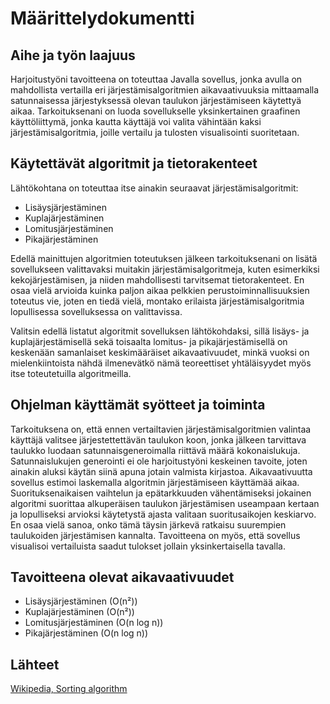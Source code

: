 # Määrittelydokumentti

## Aihe ja työn laajuus

Harjoitustyöni tavoitteena on toteuttaa Javalla sovellus, jonka avulla on mahdollista vertailla eri järjestämisalgoritmien aikavaativuuksia mittaamalla satunnaisessa järjestyksessä olevan taulukon järjestämiseen käytettyä aikaa. Tarkoituksenani on luoda sovellukselle yksinkertainen graafinen käyttöliittymä, jonka kautta käyttäjä voi valita vähintään kaksi järjestämisalgoritmia, joille vertailu ja tulosten visualisointi suoritetaan.

## Käytettävät algoritmit ja tietorakenteet

Lähtökohtana on toteuttaa itse ainakin seuraavat järjestämisalgoritmit:

* Lisäysjärjestäminen
* Kuplajärjestäminen
* Lomitusjärjestäminen
* Pikajärjestäminen

Edellä mainittujen algoritmien toteutuksen jälkeen tarkoituksenani on lisätä sovellukseen valittavaksi muitakin järjestämisalgoritmeja, kuten esimerkiksi kekojärjestämisen, ja niiden mahdollisesti tarvitsemat tietorakenteet. En osaa vielä arvioida kuinka paljon aikaa pelkkien perustoiminnallisuuksien toteutus vie, joten en tiedä vielä, montako erilaista järjestämisalgoritmia lopullisessa sovelluksessa on valittavissa.

Valitsin edellä listatut algoritmit sovelluksen lähtökohdaksi, sillä lisäys- ja kuplajärjestämisellä sekä toisaalta lomitus- ja pikajärjestämisellä on keskenään samanlaiset keskimääräiset aikavaativuudet, minkä vuoksi on mielenkiintoista nähdä ilmenevätkö nämä teoreettiset yhtäläisyydet myös itse toteutetuilla algoritmeilla.

## Ohjelman käyttämät syötteet ja toiminta

Tarkoituksena on, että ennen vertailtavien järjestämisalgoritmien valintaa käyttäjä valitsee järjestettettävän taulukon koon, jonka jälkeen tarvittava taulukko luodaan satunnaisgeneroimalla riittävä määrä kokonaislukuja. Satunnaislukujen generointi ei ole harjoitustyöni keskeinen tavoite, joten ainakin aluksi käytän siinä apuna jotain valmista kirjastoa. Aikavaativuutta sovellus estimoi laskemalla algoritmin järjestämiseen käyttämää aikaa. Suorituksenaikaisen vaihtelun ja epätarkkuuden vähentämiseksi jokainen algoritmi suorittaa alkuperäisen taulukon järjestämisen useampaan kertaan ja lopulliseksi arvioksi käytetystä ajasta valitaan suoritusaikojen keskiarvo. En osaa vielä sanoa, onko tämä täysin järkevä ratkaisu suurempien taulukoiden järjestämisen kannalta. Tavoitteena on myös, että sovellus visualisoi vertailuista saadut tulokset jollain yksinkertaisella tavalla.

## Tavoitteena olevat aikavaativuudet

* Lisäysjärjestäminen (O(n²))
* Kuplajärjestäminen (O(n²))
* Lomitusjärjestäminen (O(n log n))
* Pikajärjestäminen (O(n log n))

## Lähteet

[Wikipedia, Sorting algorithm](https://en.wikipedia.org/wiki/Sorting_algorithm)